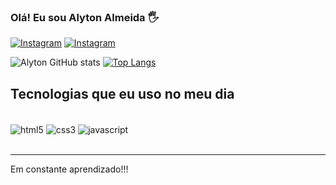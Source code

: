 ### Olá! Eu sou Alyton Almeida 🖐️

[![Instagram](https://img.shields.io/badge/Instagram-E4405F?style=for-the-badge&logo=instagram&logoColor=white)](https://www.instagram.com/s_alyton)
[![Instagram](https://img.shields.io/badge/LinkedIn-0077B5?style=for-the-badge&logo=linkedin&logoColor=white)](https://www.linkedin.com/in/aliton-almeida-b2a58619b/)

![Alyton GitHub stats](https://github-readme-stats.vercel.app/api?username=Alyton&show_icons=true&theme=dracula)
[![Top Langs](https://github-readme-stats.vercel.app/api/top-langs/?username=alyton&hide_progress=true)](https://github.com/anuraghazra/github-readme-stats)

## Tecnologias que eu uso no meu dia

<div styled="display: inline_block"><br/>
    <img align="center" alt="html5" src="https://img.shields.io/badge/HTML5-E34F26?style=for-the-badge&logo=html5&logoColor=white"/>
    <img align="center" alt="css3" src="https://img.shields.io/badge/CSS3-1572B6?style=for-the-badge&logo=css3&logoColor=white"/>
    <img align="center" alt="javascript" src="https://img.shields.io/badge/JavaScript-323330?style=for-the-badge&logo=javascript&logoColor=F7DF1E"/>
</div><br/>

---
Em constante aprendizado!!!
